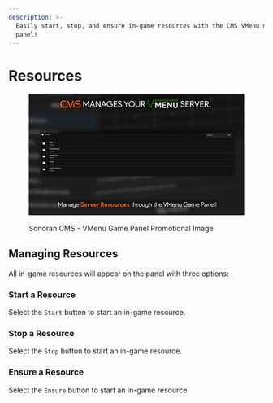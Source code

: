 ```yaml
---
description: >-
  Easily start, stop, and ensure in-game resources with the CMS VMenu management
  panel!
---
```


# Resources

<figure><img src="../../../.gitbook/assets/VMenuPromo01.png" alt=""><figcaption><p>Sonoran CMS - VMenu Game Panel Promotional Image</p></figcaption></figure>

## Managing Resources

All in-game resources will appear on the panel with three options:

### Start a Resource

Select the `Start` button to start an in-game resource.

### Stop a Resource

Select the `Stop` button to start an in-game resource.

### Ensure a Resource

Select the `Ensure` button to start an in-game resource.
